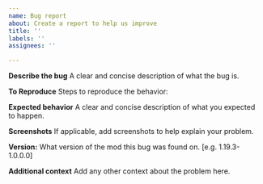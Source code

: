 ```yaml
---
name: Bug report
about: Create a report to help us improve
title: ''
labels: ''
assignees: ''

---
```


**Describe the bug**
A clear and concise description of what the bug is.

**To Reproduce**
Steps to reproduce the behavior:

**Expected behavior**
A clear and concise description of what you expected to happen.

**Screenshots**
If applicable, add screenshots to help explain your problem.

**Version:**
What version of the mod this bug was found on. [e.g. 1.19.3-1.0.0.0]

**Additional context**
Add any other context about the problem here.
